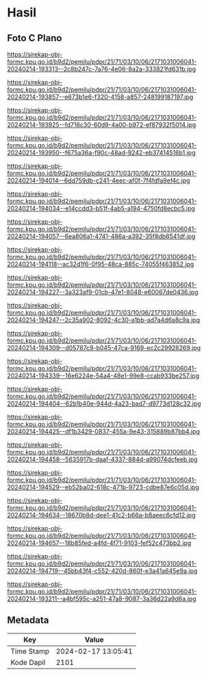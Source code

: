 # Hasil

## Foto C Plano

https://sirekap-obj-formc.kpu.go.id/b9d2/pemilu/pdpr/21/71/03/10/06/2171031006041-20240214-193313--2c8b247c-7a76-4e06-8a2a-333821fd631b.jpg

https://sirekap-obj-formc.kpu.go.id/b9d2/pemilu/pdpr/21/71/03/10/06/2171031006041-20240214-193857--e673b1e6-f320-4158-a857-248199187197.jpg

https://sirekap-obj-formc.kpu.go.id/b9d2/pemilu/pdpr/21/71/03/10/06/2171031006041-20240214-193925--fd716c30-60d9-4a00-b972-ef87932f5014.jpg

https://sirekap-obj-formc.kpu.go.id/b9d2/pemilu/pdpr/21/71/03/10/06/2171031006041-20240214-193950--f675a36a-f90c-48ad-9242-eb37414516b1.jpg

https://sirekap-obj-formc.kpu.go.id/b9d2/pemilu/pdpr/21/71/03/10/06/2171031006041-20240214-194014--6dd759db-c241-4eec-af0f-7f4fdfa9ef4c.jpg

https://sirekap-obj-formc.kpu.go.id/b9d2/pemilu/pdpr/21/71/03/10/06/2171031006041-20240214-194034--e14ccdd3-b51f-4ab5-a194-4750fd8ecbc5.jpg

https://sirekap-obj-formc.kpu.go.id/b9d2/pemilu/pdpr/21/71/03/10/06/2171031006041-20240214-194057--6ea806a1-4741-486a-a392-35f8db6541df.jpg

https://sirekap-obj-formc.kpu.go.id/b9d2/pemilu/pdpr/21/71/03/10/06/2171031006041-20240214-194118--ac32d1f6-0f95-48ca-885c-74055f463852.jpg

https://sirekap-obj-formc.kpu.go.id/b9d2/pemilu/pdpr/21/71/03/10/06/2171031006041-20240214-194227--3a323af9-01cb-47e1-8048-e60067de0436.jpg

https://sirekap-obj-formc.kpu.go.id/b9d2/pemilu/pdpr/21/71/03/10/06/2171031006041-20240214-194247--2c35a902-8092-4c30-a1bb-ad7a4d6a8c9a.jpg

https://sirekap-obj-formc.kpu.go.id/b9d2/pemilu/pdpr/21/71/03/10/06/2171031006041-20240214-194309--d05787c9-b045-47ca-9169-ec2c29928269.jpg

https://sirekap-obj-formc.kpu.go.id/b9d2/pemilu/pdpr/21/71/03/10/06/2171031006041-20240214-194339--16e6224e-54a4-48e1-99e8-ccab933be257.jpg

https://sirekap-obj-formc.kpu.go.id/b9d2/pemilu/pdpr/21/71/03/10/06/2171031006041-20240214-194404--62b1b40e-944d-4a23-bad7-d9773d128c32.jpg

https://sirekap-obj-formc.kpu.go.id/b9d2/pemilu/pdpr/21/71/03/10/06/2171031006041-20240214-194425--df1b3429-0837-455a-9e43-315889b87bb4.jpg

https://sirekap-obj-formc.kpu.go.id/b9d2/pemilu/pdpr/21/71/03/10/06/2171031006041-20240214-194458--5635917b-daaf-4337-884d-a99074dcfeeb.jpg

https://sirekap-obj-formc.kpu.go.id/b9d2/pemilu/pdpr/21/71/03/10/06/2171031006041-20240214-194529--eb52ba02-618c-471b-9723-cdbe87e6c05d.jpg

https://sirekap-obj-formc.kpu.go.id/b9d2/pemilu/pdpr/21/71/03/10/06/2171031006041-20240214-194634--18670b8d-dee1-41c2-b66a-b8aeec6cfd12.jpg

https://sirekap-obj-formc.kpu.go.id/b9d2/pemilu/pdpr/21/71/03/10/06/2171031006041-20240214-194657--18b85fed-a4fd-4f71-9103-fef52c473bb2.jpg

https://sirekap-obj-formc.kpu.go.id/b9d2/pemilu/pdpr/21/71/03/10/06/2171031006041-20240214-194719--45bb43f4-c552-420d-860f-e3a41a645e9a.jpg

https://sirekap-obj-formc.kpu.go.id/b9d2/pemilu/pdpr/21/71/03/10/06/2171031006041-20240214-193211--a4bf595c-a251-47a8-9087-3a36d22a9d6a.jpg


## Metadata

| Key        | Value               |
| ---------- | ------------------- |
| Time Stamp | 2024-02-17 13:05:41 |
| Kode Dapil | 2101                |



